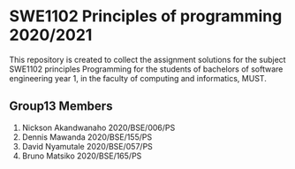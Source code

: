 # SWE1102 Principles of programming 2020/2021
This repository is created to collect the assignment solutions for the subject SWE1102 principles Programming for the students of bachelors of software engineering year 1, in the faculty of computing and informatics, MUST.  

## Group13 Members
1. Nickson Akandwanaho 2020/BSE/006/PS
2. Dennis Mawanda 2020/BSE/155/PS
3. David Nyamutale 2020/BSE/057/PS
4. Bruno Matsiko 2020/BSE/165/PS